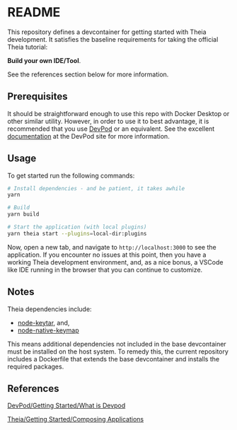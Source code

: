 # README

This repository defines a devcontainer for getting started with Theia development. It satisfies the baseline requirements for taking the official Theia tutorial:

**Build your own IDE/Tool**.

See the references section below for more information.

## Prerequisites

It should be straightforward enough to use this repo with Docker Desktop or other similar utility. However, in order to use it to best advantage, it is recommended that you use [DevPod](https://devpod.sh/) or an equivalent. See the excellent [documentation](https://devpod.sh/docs/what-is-devpod) at the DevPod site for more information.

## Usage

To get started run the following commands:

```sh
# Install dependencies - and be patient, it takes awhile
yarn 

# Build
yarn build

# Start the application (with local plugins)
yarn theia start --plugins=local-dir:plugins
```

Now, open a new tab, and navigate to `http://localhost:3000` to see the application. If you encounter no issues at this point, then you have a working Theia development environment, and, as a nice bonus, a VSCode like IDE running in the browser that you can continue to customize.

## Notes

Theia dependencies include:

* [node-keytar](https://github.com/atom/node-keytar#on-linux), and,
* [node-native-keymap](https://github.com/Microsoft/node-native-keymap)

This means additional dependencies not included in the base devcontainer must be installed on the host system. To remedy this, the current repository includes a Dockerfile that extends the base devcontainer and installs the required packages.

## References

[DevPod/Getting Started/What is Devpod](https://devpod.sh/docs/what-is-devpod)

[Theia/Getting Started/Composing Applications](https://theia-ide.org/docs/composing_applications)